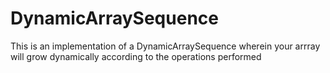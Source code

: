 # DynamicArraySequence

This is an implementation of a DynamicArraySequence wherein your arrray will grow dynamically according to the operations performed
